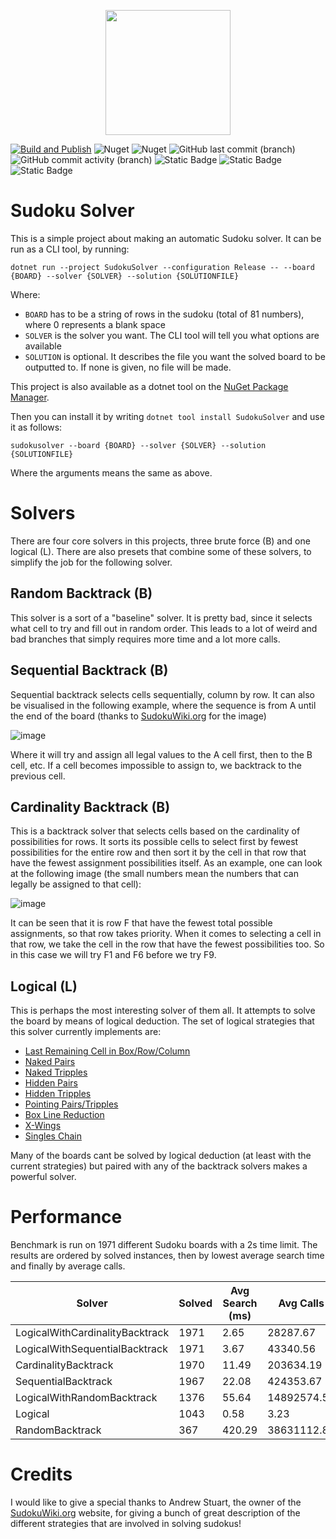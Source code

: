 <p align="center">
    <img src="https://github.com/user-attachments/assets/19d03c66-f882-43d6-8410-4737243aa631" width="200" height="200" />
</p>

[![Build and Publish](https://github.com/kris701/SudokuSolver/actions/workflows/dotnet-desktop.yml/badge.svg)](https://github.com/kris701/FlashPlanner/actions/workflows/dotnet-desktop.yml)
![Nuget](https://img.shields.io/nuget/v/SudokuSolver)
![Nuget](https://img.shields.io/nuget/dt/SudokuSolver)
![GitHub last commit (branch)](https://img.shields.io/github/last-commit/kris701/SudokuSolver/main)
![GitHub commit activity (branch)](https://img.shields.io/github/commit-activity/m/kris701/SudokuSolver)
![Static Badge](https://img.shields.io/badge/Platform-Windows-blue)
![Static Badge](https://img.shields.io/badge/Platform-Linux-blue)
![Static Badge](https://img.shields.io/badge/Framework-dotnet--9.0-green)

# Sudoku Solver
This is a simple project about making an automatic Sudoku solver.
It can be run as a CLI tool, by running:

`dotnet run --project SudokuSolver --configuration Release -- --board {BOARD} --solver {SOLVER} --solution {SOLUTIONFILE}`

Where:
* `BOARD` has to be a string of rows in the sudoku (total of 81 numbers), where 0 represents a blank space
* `SOLVER` is the solver you want. The CLI tool will tell you what options are available
* `SOLUTION` is optional. It describes the file you want the solved board to be outputted to. If none is given, no file will be made.

This project is also available as a dotnet tool on the [NuGet Package Manager](https://www.nuget.org/packages/SudokuSolver).

Then you can install it by writing `dotnet tool install SudokuSolver` and use it as follows:

`sudokusolver --board {BOARD} --solver {SOLVER} --solution {SOLUTIONFILE}`

Where the arguments means the same as above.

# Solvers
There are four core solvers in this projects, three brute force (B) and one logical (L).
There are also presets that combine some of these solvers, to simplify the job for the following solver.
## Random Backtrack (B)
This solver is a sort of a "baseline" solver. It is pretty bad, since it selects what cell to try and fill out in random order.
This leads to a lot of weird and bad branches that simply requires more time and a lot more calls.

## Sequential Backtrack (B)
Sequential backtrack selects cells sequentially, column by row.
It can also be visualised in the following example, where the sequence is from A until the end of the board (thanks to [SudokuWiki.org](https://www.sudokuwiki.org/) for the image)

![image](https://github.com/kris701/SudokuSolver/assets/22596587/5cc714bf-0cae-4809-8050-a074cde1d6ee)

Where it will try and assign all legal values to the A cell first, then to the B cell, etc.
If a cell becomes impossible to assign to, we backtrack to the previous cell.

## Cardinality Backtrack (B)
This is a backtrack solver that selects cells based on the cardinality of possibilities for rows.
It sorts its possible cells to select first by fewest possibilities for the entire row and then sort it by the cell in that row that have the fewest assignment possibilities itself.
As an example, one can look at the following image (the small numbers mean the numbers that can legally be assigned to that cell):

![image](https://github.com/kris701/SudokuSolver/assets/22596587/62928f4d-dc54-4013-9a62-cfe14c0a0827)

It can be seen that it is row F that have the fewest total possible assignments, so that row takes priority.
When it comes to selecting a cell in that row, we take the cell in the row that have the fewest possibilities too.
So in this case we will try F1 and F6 before we try F9.

## Logical (L)
This is perhaps the most interesting solver of them all.
It attempts to solve the board by means of logical deduction.
The set of logical strategies that this solver currently implements are:
* [Last Remaining Cell in Box/Row/Column](https://www.sudokuwiki.org/Getting_Started)
* [Naked Pairs](https://www.sudokuwiki.org/Naked_Candidates)
* [Naked Tripples](https://www.sudokuwiki.org/Naked_Candidates)
* [Hidden Pairs](https://www.sudokuwiki.org/Hidden_Candidates)
* [Hidden Tripples](https://www.sudokuwiki.org/Hidden_Candidates)
* [Pointing Pairs/Tripples](https://www.sudokuwiki.org/Intersection_Removal)
* [Box Line Reduction](https://www.sudokuwiki.org/Intersection_Removal)
* [X-Wings](https://www.sudokuwiki.org/X_Wing_Strategy)
* [Singles Chain](https://www.sudokuwiki.org/Singles_Chains)

Many of the boards cant be solved by logical deduction (at least with the current strategies) but paired with any of the backtrack solvers makes a powerful solver.

# Performance
<!-- This section is auto generated. -->

Benchmark is run on 1971 different Sudoku boards with a 2s time limit.
The results are ordered by solved instances, then by lowest average search time and finally by average calls.

| Solver | **Solved** | **Avg Search (ms)** | **Avg Calls** | Max Search (ms) | Min Search (ms) | Max Calls | Min Calls |
| - | - | - | - | - | - | - | - |
| LogicalWithCardinalityBacktrack | 1971 | 2.65 | 28287.67 | 67.45 | 0.13 | 1156304 | 2 |
| LogicalWithSequentialBacktrack | 1971 | 3.67 | 43340.56 | 143.25 | 0.13 | 1903421 | 2 |
| CardinalityBacktrack | 1970 | 11.49 | 203634.19 | 1284.8 | 0.03 | 32545851 | 42 |
| SequentialBacktrack | 1967 | 22.08 | 424353.67 | 1888.97 | 0.02 | 34359357 | 43 |
| LogicalWithRandomBacktrack | 1376 | 55.64 | 14892574.54 | 2001.76 | 0.13 | 82421544 | 2 |
| Logical | 1043 | 0.58 | 3.23 | 4.58 | 0.14 | 19 | 1 |
| RandomBacktrack | 367 | 420.29 | 38631112.87 | 1972.91 | 0.03 | 57641799 | 176 |

<!-- This section is auto generated. -->
# Credits
I would like to give a special thanks to Andrew Stuart, the owner of the [SudokuWiki.org](https://www.sudokuwiki.org/) website, for giving a bunch of great description of the different strategies that are involved in solving sudokus!






































